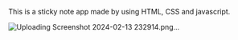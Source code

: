 This is a sticky note app made by using HTML, CSS and javascript.

![Uploading Screenshot 2024-02-13 232914.png…]()
